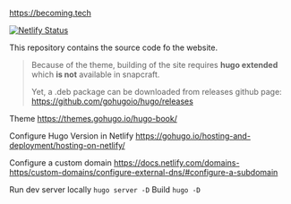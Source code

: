 https://becoming.tech

[![Netlify Status](https://api.netlify.com/api/v1/badges/4c5c9ade-af3a-4e10-acd4-1b1206696dc6/deploy-status)](https://app.netlify.com/sites/becoming/deploys)

This repository contains the source code fo the website.

> Because of the theme, building of the site requires **hugo extended** which **is not** available in snapcraft. 
>
> Yet, a .deb package can be downloaded from releases github page: https://github.com/gohugoio/hugo/releases

Theme https://themes.gohugo.io/hugo-book/

Configure Hugo Version in Netlify 
https://gohugo.io/hosting-and-deployment/hosting-on-netlify/

Configure a custom domain
https://docs.netlify.com/domains-https/custom-domains/configure-external-dns/#configure-a-subdomain

Run dev server locally `hugo server -D`
Build `hugo -D`
